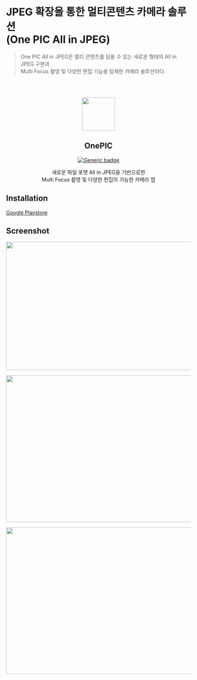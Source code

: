 # JPEG 확장을 통한 멀티콘텐츠 카메라 솔루션<br>(One PIC All in JPEG)
> One PIC All in JPEG은 멀티 콘텐츠를 담을 수 있는 새로운 형태의 All in JPEG 구현과<br>
> Multi Focus 촬영 및 다양한 편집 기능을 탑재한 카메라 솔루션이다.

<br><br>
<p align="center"><img src="https://github.com/HINAPIA/OnePIC/assets/86238720/9f34fadc-7508-42b5-b40c-ee622151beea.png" width="90" height="90"/></p>

<h2 align="center">OnePIC</h2>
<div align = "center">

  [![Generic badge](https://img.shields.io/badge/version-1.1.5-green.svg)](https://play.google.com/store/apps/details?id=com.goldenratio.onepic)

</div>
<p align="center">새로운 파일 포맷 All in JPEG을 기반으로한<br>Multi Focus 촬영 및 다양한 편집이 가능한 카메라 앱</p>
<h2>Installation</h2>
<a href="https://play.google.com/store/apps/details?id=com.goldenratio.onepic">Google Playstore</a><br>

<h2>Screenshot</h2>
<p align="center"><img src="https://github.com/HINAPIA/OnePIC/assets/86238720/ebab0094-c5a1-4915-9f67-439ba1145bf2.png" width="580" height="350"/></p>
<p align="center"><img src="https://github.com/HINAPIA/OnePIC/assets/86238720/09365a10-67c5-4780-91be-ee1612dec8a3.png" width="700" height="400"/></p>
<p align="center"><img src="https://github.com/HINAPIA/OnePIC/assets/86238720/01ffa5ce-5ff0-4a6a-89fc-015c4b66b3cd.png" width="700" height="400"/></p>



